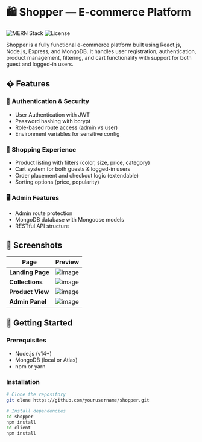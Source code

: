 # 🛍️ Shopper — E-commerce Platform

![MERN Stack](https://img.shields.io/badge/Stack-MERN-61DAFB)
![License](https://img.shields.io/badge/License-MIT-green)

Shopper is a fully functional e-commerce platform built using React.js, Node.js, Express, and MongoDB. It handles user registration, authentication, product management, filtering, and cart functionality with support for both guest and logged-in users.

## � Features

### 🔐 Authentication & Security
- User Authentication with JWT
- Password hashing with bcrypt
- Role-based route access (admin vs user)
- Environment variables for sensitive config

### 🛒 Shopping Experience
- Product listing with filters (color, size, price, category)
- Cart system for both guests & logged-in users
- Order placement and checkout logic (extendable)
- Sorting options (price, popularity)

### 🖥️ Admin Features
- Admin route protection
- MongoDB database with Mongoose models
- RESTful API structure

## 📸 Screenshots

| Page | Preview |
|------|---------|
| **Landing Page** | ![image](https://github.com/user-attachments/assets/d22c8504-4182-4a62-81a5-581613242b0f) |
| **Collections** | ![image](https://github.com/user-attachments/assets/9dae9241-5bbd-4e2b-a376-4cd5f9b806c8) |
| **Product View** | ![image](https://github.com/user-attachments/assets/30fd9a5f-8cea-4f9d-8770-d8455ba9b8ba) |
| **Admin Panel** | ![image](https://github.com/user-attachments/assets/cf8c5db8-bc24-4a12-8ba8-20538fc8f8c7) |

## 🚀 Getting Started

### Prerequisites
- Node.js (v14+)
- MongoDB (local or Atlas)
- npm or yarn

### Installation
```bash
# Clone the repository
git clone https://github.com/yourusername/shopper.git

# Install dependencies
cd shopper
npm install
cd client
npm install